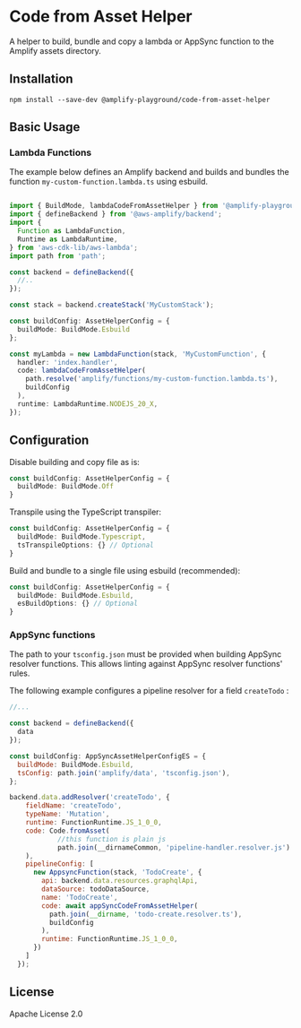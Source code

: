 # Code from Asset Helper

A helper to build, bundle and copy a lambda or AppSync function to the Amplify assets directory. 

## Installation

`npm install --save-dev @amplify-playground/code-from-asset-helper`


## Basic Usage

### Lambda Functions

The example below defines an Amplify backend and builds and bundles the function `my-custom-function.lambda.ts` using esbuild.

```ts

import { BuildMode, lambdaCodeFromAssetHelper } from '@amplify-playground/code-from-asset-helper';
import { defineBackend } from '@aws-amplify/backend';
import {
  Function as LambdaFunction,
  Runtime as LambdaRuntime,
} from 'aws-cdk-lib/aws-lambda';
import path from 'path';

const backend = defineBackend({
  //..
});

const stack = backend.createStack('MyCustomStack');

const buildConfig: AssetHelperConfig = { 
  buildMode: BuildMode.Esbuild
};

const myLambda = new LambdaFunction(stack, 'MyCustomFunction', {
  handler: 'index.handler',
  code: lambdaCodeFromAssetHelper(
    path.resolve('amplify/functions/my-custom-function.lambda.ts'),
    buildConfig
  ),
  runtime: LambdaRuntime.NODEJS_20_X,
});


```

## Configuration

Disable building and copy file as is:

```ts 
const buildConfig: AssetHelperConfig = { 
  buildMode: BuildMode.Off
}

```

Transpile using the TypeScript transpiler:

```ts 
const buildConfig: AssetHelperConfig = { 
  buildMode: BuildMode.Typescript,
  tsTranspileOptions: {} // Optional
}

```

Build and bundle to a single file using esbuild (recommended):

```ts 
const buildConfig: AssetHelperConfig = { 
  buildMode: BuildMode.Esbuild,
  esBuildOptions: {} // Optional
}

```
### AppSync functions

The path to your `tsconfig.json` must be provided when building AppSync resolver functions. This allows linting against AppSync resolver functions' rules. 

The following example configures a pipeline resolver for a field `createTodo` :

```js
//...

const backend = defineBackend({
  data
});

const buildConfig: AppSyncAssetHelperConfigES = {
  buildMode: BuildMode.Esbuild,
  tsConfig: path.join('amplify/data', 'tsconfig.json'),
};

backend.data.addResolver('createTodo', {
    fieldName: 'createTodo',
    typeName: 'Mutation',
    runtime: FunctionRuntime.JS_1_0_0,
    code: Code.fromAsset(
            //this function is plain js
            path.join(__dirnameCommon, 'pipeline-handler.resolver.js') 
    ),
    pipelineConfig: [
      new AppsyncFunction(stack, 'TodoCreate', {
        api: backend.data.resources.graphqlApi,
        dataSource: todoDataSource,
        name: 'TodoCreate',
        code: await appSyncCodeFromAssetHelper(
          path.join(__dirname, 'todo-create.resolver.ts'), 
          buildConfig
        ),
        runtime: FunctionRuntime.JS_1_0_0,
      })
    ]
  });

```
## License

Apache License 2.0